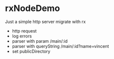 # rxNodeDemo

Just a simple http server migrate with rx

- http request
- log errors
- parser with param /main/:id
- parser with queryString /main/:id?name=vincent
- set publicDirectory
